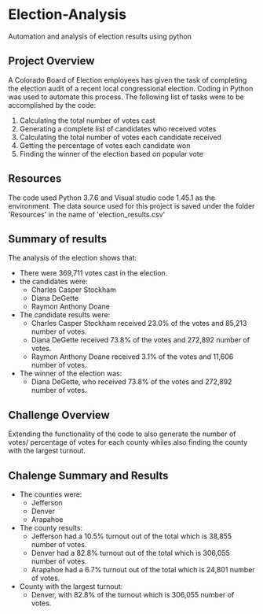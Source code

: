 # Election-Analysis
Automation and analysis of election results using python

## Project Overview

A Colorado Board of Election employees has given the task of completing the election audit of a recent local congressional election. Coding in Python was used to automate this process.
The following list of tasks were to be accomplished by the code:
1. Calculating the total number of votes cast
2. Generating a complete list of candidates who received votes
3. Calculating the total number of votes each candidate received
4. Getting the percentage of votes each candidate won
5. Finding the winner of the election based on popular vote

## Resources
The code used Python 3.7.6 and Visual studio code 1.45.1 as the environment. The data source used for this project is saved under the folder 'Resources' in the name of 'election_results.csv'

## Summary of results
The analysis of the election shows that:
* There were 369,711 votes cast in the election. 
* the candidates were:
  * Charles Casper Stockham
  * Diana DeGette
  * Raymon Anthony Doane
* The candidate results were:
  * Charles Casper Stockham received 23.0% of the votes and 85,213 number of votes.
  * Diana DeGette received 73.8% of the votes and 272,892 number of votes.
  * Raymon Anthony Doane received 3.1% of the votes and 11,606 number of votes.
* The winner of the election was:
  * Diana DeGette, who received 73.8% of the votes and 272,892 number of votes.
  
## Challenge Overview

Extending the functionality of the code to also generate the number of votes/ percentage of votes for each county whiles also finding the county with the largest turnout.

## Chalenge Summary and Results
* The counties were:
   * Jefferson
   * Denver
   * Arapahoe
* The county results:
   * Jefferson had a 10.5% turnout out of the total which is 38,855 number of votes.
   * Denver had a 82.8% turnout out of the total which is 306,055 number of votes.
   * Arapahoe had a 6.7% turnout out of the total which is 24,801 number of votes.
* County with the largest turnout:
   * Denver, with 82.8% of the turnout which is 306,055 number of votes.




